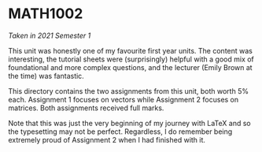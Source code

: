 # MATH1002

*Taken in 2021 Semester 1*

This unit was honestly one of my favourite first year units. The content was interesting, the tutorial sheets were (surprisingly) helpful with a good mix of foundational and more complex questions, and the lecturer (Emily Brown at the time) was fantastic.

This directory contains the two assignments from this unit, both worth 5% each. Assignment 1 focuses on vectors while Assignment 2 focuses on matrices. Both assignments received full marks.

Note that this was just the very beginning of my journey with LaTeX and so the typesetting may not be perfect. Regardless, I do remember being extremely proud of Assignment 2 when I had finished with it.
